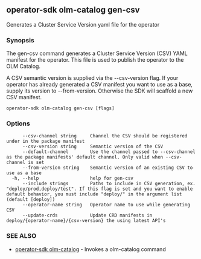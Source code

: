 ## operator-sdk olm-catalog gen-csv

Generates a Cluster Service Version yaml file for the operator

### Synopsis

The gen-csv command generates a Cluster Service Version (CSV) YAML manifest
for the operator. This file is used to publish the operator to the OLM Catalog.

A CSV semantic version is supplied via the --csv-version flag. If your operator
has already generated a CSV manifest you want to use as a base, supply its
version to --from-version. Otherwise the SDK will scaffold a new CSV manifest.

```
operator-sdk olm-catalog gen-csv [flags]
```

### Options

```
      --csv-channel string     Channel the CSV should be registered under in the package manifest
      --csv-version string     Semantic version of the CSV
      --default-channel        Use the channel passed to --csv-channel as the package manifests' default channel. Only valid when --csv-channel is set
      --from-version string    Semantic version of an existing CSV to use as a base
  -h, --help                   help for gen-csv
      --include strings        Paths to include in CSV generation, ex. "deploy/prod,deploy/test". If this flag is set and you want to enable default behavior, you must include "deploy/" in the argument list (default [deploy])
      --operator-name string   Operator name to use while generating CSV
      --update-crds            Update CRD manifests in deploy/{operator-name}/{csv-version} the using latest API's
```

### SEE ALSO

* [operator-sdk olm-catalog](operator-sdk_olm-catalog.md)	 - Invokes a olm-catalog command

